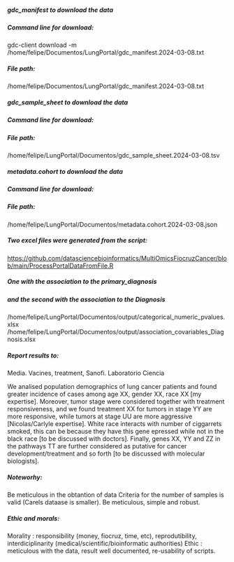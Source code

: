 <!-- GETTING STARTED -->
##### gdc_manifest to download the data
##### Command line for download:
gdc-client download -m /home/felipe/Documentos/LungPortal/gdc_manifest.2024-03-08.txt
#####  File path: 
/home/felipe/Documentos/LungPortal/gdc_manifest.2024-03-08.txt

#####  gdc_sample_sheet to download the data
#####  Command line for download:
#####  File path: 
/home/felipe/LungPortal/Documentos/gdc_sample_sheet.2024-03-08.tsv

#####  metadata.cohort to download the data
#####  Command line for download:
#####  File path: 
/home/felipe/LungPortal/Documentos/metadata.cohort.2024-03-08.json

#####  Two excel files were generated from the script:
https://github.com/datasciencebioinformatics/MultiOmicsFiocruzCancer/blob/main/ProcessPortalDataFromFile.R

#####  One with the association to the primary_diagnosis
##### and the second with the association to the Diagnosis
/home/felipe/LungPortal/Documentos/output/categorical_numeric_pvalues.xlsx
/home/felipe/LungPortal/Documentos/output/association_covariables_Diagnosis.xlsx

#####  Report results to:
Media.
Vacines, treatment, Sanofi.
Laboratorio
Ciencia

We analised population demographics of lung cancer patients and found greater incidence of cases among age XX, gender XX, race XX [my expertise]. Moreover, tumor stage were considered together with treatment responsiveness, and we found treatment XX for tumors in stage YY are more responsive, while tumors at stage UU are more aggressive [Nicolas/Carlyle expertise].  White race interacts with number of ciggarrets smoked, this can be because they have this gene epressed while not in the black race [to be discussed with doctors].  Finally, genes XX, YY and ZZ in the pathways TT are further considered as putative for cancer development/treatment and so forth [to be discussed with molecular biologists]. 

#####  Noteworhy:
Be meticulous in the obtantion of data
Criteria for the number of samples is valid (Carels dataase is smaller).
Be meticulous, simple and robust.

#####  Ethic and morals:
Morality : responsibility (money, fiocruz, time, etc), reprodutibility, interdiciplinarity (medical/scientific/bioinformatic authorities)
Ethic    : meticulous with the data, result well documented, re-usability of scripts.

